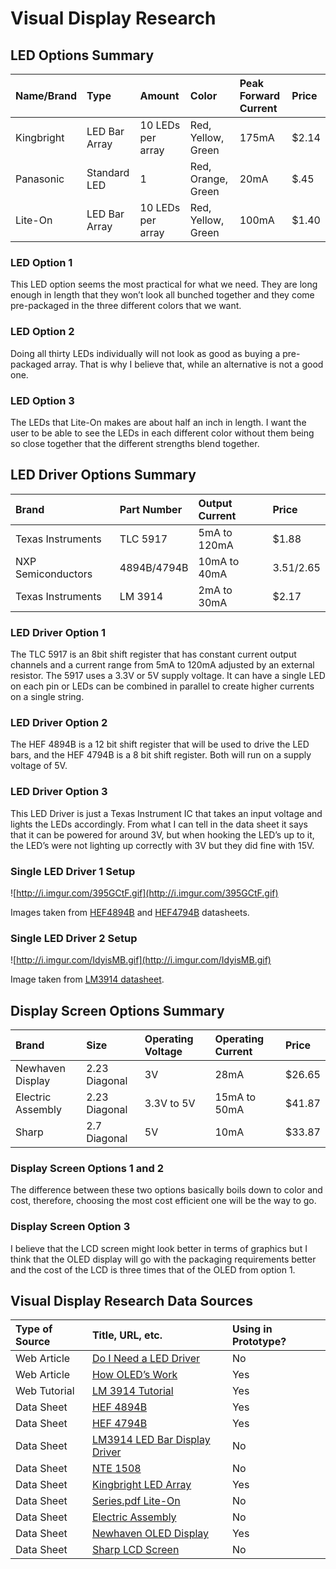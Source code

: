 # Visual Display Research #


## LED Options Summary ##

| **Name/Brand** | **Type** | **Amount** | **Color** | **Peak Forward Current** | **Price** |
|:---------------|:---------|:-----------|:----------|:-------------------------|:----------|
|Kingbright|LED Bar Array|10 LEDs per array|Red, Yellow, Green|175mA|$2.14|
|Panasonic|Standard LED|1 |Red, Orange, Green|20mA|$.45|
|Lite-On|LED Bar Array|10 LEDs per array|Red, Yellow, Green|100mA|$1.40|

### LED Option 1 ###
This LED option seems the most practical for what we need. They are long enough in length that they won’t look all bunched together and they come pre-packaged in the three different colors that we want.

### LED Option 2 ###
Doing all thirty LEDs individually will not look as good as buying a pre-packaged array. That is why I believe that, while an alternative is not a good one.

### LED Option 3 ###
The LEDs that Lite-On makes are about half an inch in length. I want the user to be able to see the LEDs in each different color without them being so close together that the different strengths blend together.

## LED Driver Options Summary ##

| **Brand** | **Part Number** | **Output Current** | **Price** |
|:----------|:----------------|:-------------------|:----------|
|Texas Instruments|TLC 5917|5mA to 120mA|$1.88|
|NXP Semiconductors|4894B/4794B|10mA to 40mA|$3.51/$2.65|
|Texas Instruments|LM 3914|2mA to 30mA|$2.17|

### LED Driver Option 1 ###
The TLC 5917 is an 8bit shift register that has constant current output channels and a current range from 5mA to 120mA adjusted by an external resistor. The 5917 uses a 3.3V or 5V supply voltage. It can have a single LED on each pin or LEDs can be combined in parallel to create higher currents on a single string.

### LED Driver Option 2 ###
The HEF 4894B is a 12 bit shift register that will be used to drive the LED bars, and the HEF 4794B is a 8 bit shift register. Both will run on a supply voltage of 5V.

### LED Driver Option 3 ###
This LED Driver is just a Texas Instrument IC that takes an input voltage and lights the LEDs accordingly. From what I can tell in the data sheet it says that it can be powered for around 3V, but when hooking the LED’s up to it, the LED’s were not lighting up correctly with 3V but they did fine with 15V.

### Single LED Driver 1 Setup ###

![http://i.imgur.com/395GCtF.gif](http://i.imgur.com/395GCtF.gif)

Images taken from [HEF4894B](http://www.nxp.com/documents/data_sheet/HEF4894B.pdf) and [HEF4794B](http://www.nxp.com/documents/data_sheet/HEF4794B.pdf) datasheets.

### Single LED Driver 2 Setup ###

![http://i.imgur.com/IdyisMB.gif](http://i.imgur.com/IdyisMB.gif)

Image taken from [LM3914 datasheet](http://www.ti.com.cn/cn/lit/ds/symlink/lm3914.pdf).

## Display Screen Options Summary ##

| **Brand** | **Size** | **Operating Voltage** | **Operating Current** | **Price** |
|:----------|:---------|:----------------------|:----------------------|:----------|
|Newhaven Display|2.23 Diagonal|3V|28mA|$26.65|
|Electric Assembly|2.23 Diagonal|3.3V to 5V|15mA to 50mA|$41.87|
|Sharp|2.7 Diagonal|5V|10mA|$33.87|

### Display Screen Options 1 and 2 ###
The difference between these two options basically boils down to color and cost, therefore, choosing the most cost efficient one will be the way to go.

### Display Screen Option 3 ###
I believe that the LCD screen might look better in terms of graphics but I think that the OLED display will go with the packaging requirements better and the cost of the LCD is three times that of the OLED from option 1.

## Visual Display Research Data Sources ##

| **Type of Source** | **Title, URL, etc.** | **Using in Prototype?** |
|:-------------------|:---------------------|:------------------------|
|Web Article|[Do I Need a LED Driver](http://www.luxdrive.com/products/do-i-need-a-driver/)|No|
|Web Article|[How OLED’s Work](http://electronics.howstuffworks.com/oled5.htm)|Yes|
|Web Tutorial|[LM 3914 Tutorial](http://tronixstuff.com/2013/09/14/tutorial-lm3914-dotbar-display-driver-ic/)|Yes|
|Data Sheet|[HEF 4894B](http://www.nxp.com/documents/data_sheet/HEF4894B.pdf)|Yes|
|Data Sheet|[HEF 4794B](http://www.nxp.com/documents/data_sheet/HEF4794B.pdf)|Yes|
|Data Sheet|[LM3914 LED Bar Display Driver](http://www.ti.com.cn/cn/lit/ds/symlink/lm3914.pdf)|No|
|Data Sheet|[NTE 1508](http://pdf.datasheetcatalog.com/datasheet/nte/NTE1508.pdf)|No|
|Data Sheet|[Kingbright LED Array](http://www.kingbrightusa.com/images/catalog/SPEC/DC10SYKWA.pdf)|Yes|
|Data Sheet|[Series.pdf Lite-On](http://www.mouser.com/catalog/specsheets/lite-On-LTL-2000)|No|
|Data Sheet|[Electric Assembly](http://www.lcd-module.com/fileadmin/eng/pdf/doma/olede.pdf)|No|
|Data Sheet|[Newhaven OLED Display](http://www.newhavendisplay.com/specs/NHD-2.23-12832UCB3.pdf)|Yes|
|Data Sheet|[Sharp LCD Screen](http://www.sharpmemorylcd.com/resources/LS027B7DH01_Spec.pdf)|No|